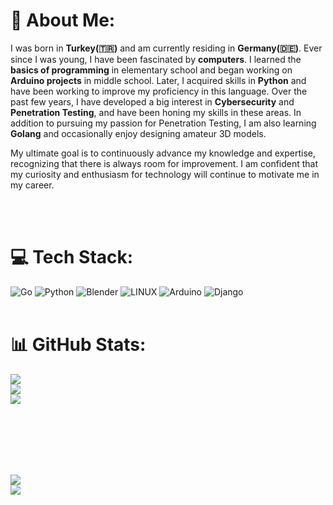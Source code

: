 # 💫 About Me:

I was born in **Turkey(&#x1F1F9;&#x1F1F7;)** and am currently residing in **Germany(&#x1F1E9;&#x1F1EA;)**. Ever since I was young, I have been fascinated by **computers**. I learned the **basics of programming** in elementary school and began working on **Arduino projects** in middle school. Later, I acquired skills in **Python** and have been working to improve my proficiency in this language. Over the past few years, I have developed a big interest in **Cybersecurity** and **Penetration Testing**, and have been honing my skills in these areas. In addition to pursuing my passion for Penetration Testing, I am also learning **Golang** and occasionally enjoy designing amateur 3D models.

My ultimate goal is to continuously advance my knowledge and expertise, recognizing that there is always room for improvement. I am confident that my curiosity and enthusiasm for technology will continue to motivate me in my career.

<br><br>

# 💻 Tech Stack:
![Go](https://img.shields.io/badge/go-%2300ADD8.svg?style=for-the-badge&logo=go&logoColor=white) ![Python](https://img.shields.io/badge/python-3670A0?style=for-the-badge&logo=python&logoColor=ffdd54) ![Blender](https://img.shields.io/badge/blender-%23F5792A.svg?style=for-the-badge&logo=blender&logoColor=white) ![LINUX](https://img.shields.io/badge/Linux-FCC624?style=for-the-badge&logo=linux&logoColor=black) ![Arduino](https://img.shields.io/badge/-Arduino-00979D?style=for-the-badge&logo=Arduino&logoColor=white) ![Django](https://img.shields.io/badge/-Django-092e20?style=for-the-badge&logo=Django&logoColor=white)
<br><br>

# 📊 GitHub Stats:
![](https://github-readme-stats.vercel.app/api?username=kafalar-karisik&theme=tokyonight&hide_border=false&include_all_commits=false&count_private=false)<br/>
![](https://github-readme-streak-stats.herokuapp.com/?user=kafalar-karisik&theme=tokyonight&hide_border=false)<br/>
![](https://github-readme-stats.vercel.app/api/top-langs/?username=kafalar-karisik&theme=tokyonight&hide_border=false&include_all_commits=false&count_private=false&layout=compact)
<br><br>

<br><br>

<br><br>
![](https://quotes-github-readme.vercel.app/api?type=horizontal&theme=tokyonight) <br>
[![](https://visitcount.itsvg.in/api?id=kafalar-karisik&icon=2&color=6)](https://visitcount.itsvg.in)


<!-- Proudly created with GPRM ( https://gprm.itsvg.in ) -->
